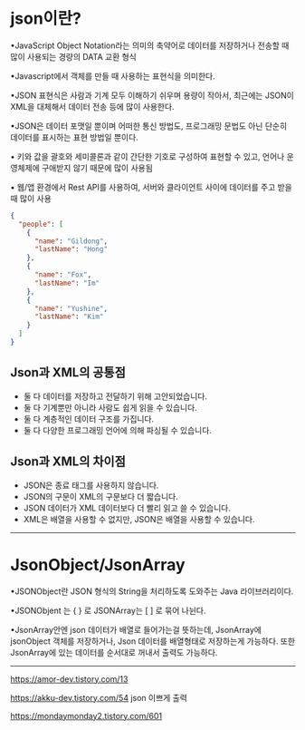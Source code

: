 # json이란?
•JavaScript Object Notation라는 의미의 축약어로 데이터를 저장하거나 전송할 때 많이 사용되는 경량의 DATA 교환 형식

•Javascript에서 객체를 만들 때 사용하는 표현식을 의미한다.

•JSON 표현식은 사람과 기계 모두 이해하기 쉬우며 용량이 작아서, 최근에는 JSON이 XML을 대체해서 데이터 전송 등에 많이 사용한다.

•JSON은 데이터 포맷일 뿐이며 어떠한 통신 방법도, 프로그래밍 문법도 아닌 단순히 데이터를 표시하는 표현 방법일 뿐이다.

• 키와 값을 괄호와 세미콜론과 같이 간단한 기호로 구성하여 표현할 수 있고, 언어나 운영체제에 구애받지 않기 때문에 많이 사용됨

• 웹/앱 환경에서 Rest API를 사용하여, 서버와 클라이언트 사이에 데이터를 주고 받을때 많이 사용

```JSON
{
  "people": [
    {
      "name": "Gildong",
      "lastName": "Hong"
    },
    {
      "name": "Fox",
      "lastName": "Im"
    },
    {
      "name": "Yushine",
      "lastName": "Kim"
    } 
  ]
}
```


## Json과 XML의 공통점
- 둘 다 데이터를 저장하고 전달하기 위해 고안되었습니다.
- 둘 다 기계뿐만 아니라 사람도 쉽게 읽을 수 있습니다.
- 둘 다 계층적인 데이터 구조를 가집니다.
- 둘 다 다양한 프로그래밍 언어에 의해 파싱될 수 있습니다.

## Json과 XML의 차이점
- JSON은 종료 태그를 사용하지 않습니다.
- JSON의 구문이 XML의 구문보다 더 짧습니다.
- JSON 데이터가 XML 데이터보다 더 빨리 읽고 쓸 수 있습니다.
- XML은 배열을 사용할 수 없지만, JSON은 배열을 사용할 수 있습니다.


---

# JsonObject/JsonArray
•JSONObject란 JSON 형식의 String을 처리하도록 도와주는 Java 라이브러리이다.

•JSONObjent 는 { } 로 JSONArray는 [ ] 로 묶어 나뉜다.

•JsonArray안엔 json 데이터가 배열로 들어가는걸 뜻하는데, JsonArray에 jsonObject 객체를 저장하거나, Json 데이터를 배열형태로 저장하는게 가능하다. 또한 JsonArray에 있는 데이터를 순서대로 꺼내서 출력도 가능하다.





---

https://amor-dev.tistory.com/13


https://akku-dev.tistory.com/54  json 이쁘게 출력

https://mondaymonday2.tistory.com/601

